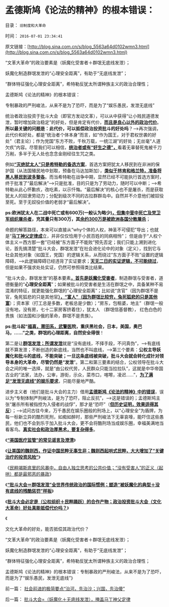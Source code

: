 # 孟德斯鸠《论法的精神》的根本错误：

目录： `旧制度和大革命` 

时间： `2016-07-01 23:34:41` 

原文链接：[http://blog.sina.com.cn/s/blog_5563a64d0102wmn3.html](http://blog.sina.com.cn/s/blog_5563a64d0102wmn3.html)

“文革大革命”的政治要素是（妖魔化受害者＋群氓无底线发泄）；

妖魔化制造群氓发泄的“心理安全距离”，有助于“无底线发泄”；

“群体特征强化心理安全距离”，希特勒反犹太所谓种族主义的政治合理性；

孟德斯鸠《论法的精神》的根本错误：

专制暴政的严刑峻法，从来不是为了恐吓，而是为了“娱乐愚民，发泄无底线”

统治者政治投资于批斗大会（即官方发动文革），可以从中获得“让小贱民道德发泄，暂时增加政治稳定”的好处，但是肯定有代价，[**而且是良心以外的政治代价**](../../../2009/10/11/可以定制的打黑.md)。**所以最关键的问题是：此代价，可以抵偿政治投资批斗的好处吗**？——>再次强调，此代价和好处，都是“统治者个体本身”而言，如“作为国王，对于君权世袭的好处”（君主论）；作为党国“东方不败，千秋万载，一统江湖”的好处；无丝毫“人道欠疚”内容。尽管我们可以相信，[**统治者或有“好生之德”，**](../../../2016/4/18/“道德哲学＝伦理学”之所谓“普世价值观”于国际法；.md)看着无辜替死鬼被千刀万剐，多半于无人处也念念金刚经往生咒之类。

例如[**“灭绝犹太人”只是希特勒的备选方案**](../../../2015/8/21/希特勒不是纳粹思想之源，不可能独自决定极端性政策；.md)，首选方案把犹太人移民到在非洲的保护国（从法国殖民地中划取，预备在马达加斯加），[**类似于林肯和格兰特，准备将黑人移民到波多黎各**](../../../2011/5/4/林肯“解放黑奴，轰走黑鬼”.md)。而当希特勒在战争中期，显然已经不可能执行首选方案时，终于批准了“最后解决”——>只是批准，目的只是为了劳动力，随时可以中断；——>希特勒从此心怀歉疚，改吃素，以示忏悔。“最后解决”的核心也不是屠杀，而是获取犹太人的奴隶劳动力；分配到级次不同的古拉群群岛中。自然并不介意他们被奴役至死。至于无奴役价值的老弱才“最后解决”。

**ps:欧洲犹太人在二战中死亡或有600万(一般认为略少[**)，但集中营中死亡及党卫军组织屠杀者**](../../../2011/9/4/欧洲各国配合纳粹收容犹太人；符合战前国际法.md)，充其量只有300万，其[**余约300万是被欧洲各国分散屠杀**](../../../2011/8/27/基督教的反犹主义和马克思主义.md)**；

命题的解答路径，本来可以直接从“why个体的人权，神圣不可侵犯”导出；也就是“[**马丁神父定律成**](../../../2011/10/8/马丁神父定律对公有制的恶毒诅咒！.md)立，并非仅仅恰用于小民百姓的同病相怜”；
但是由于“人权个体主义＝西方那一套”已经被“东方面子不能败”预先否定；我们只能上溯到进化论，首先搞清楚“批斗大会，群氓发泄”在社会进化论中的对象（定义），找到它与社会其他对象（如国王，党国）的逻辑关系，从而绕过“东方面子不败”设置的逻辑障碍，——>此逻辑障碍已经违背了实证要求；[**天无二日的实证逻辑，不可能绕过**](../../../2010/6/11/“天无二日，法无二纲”单一断言规则.md)，但是如果不强求处处实证，仍然可参照得类比结果。

“批斗大会，群氓发泄”的基本要素[**，首先是妖魔化受害者**](../../../2013/3/18/拒绝对任何人妖魔化，我们只支持真实客观！.md)，制造群氓与受害者，道德衡量的“**心理安全距离**”；如果被批斗的受害者是生活在群氓之中，具备某种不易混淆的特征，就更能强化群氓的“心理安全距离”；比如说“贪官”（因为群氓不是官，兔死狐悲的只是其他官[**），“富人”（因为群氓比较穷，兔死狐悲的只是其他富**](../../../2012/6/11/生活在社会最底层的愚民也是统治者.md)）；资本家（打工总是多数，老板总是少数）；“房东，包租婆，地主”（群氓一般没有地，没有房，七十二家房客挤着住），犹太人
（群氓信基督教）， 红色白色的贵族（如法国和沙俄的革命，群氓不是贵族）。

**ps:批斗起“[**福喜，莆田系，武警医**](../../../2016/6/18/魏则西起哄事件，是民粹经互联网“舆论审判”的批斗大会；.md)院，重庆黑社会，日本，美国，奥巴马，……”之类，群氓的心理距离，自然安全得很**！

第二是让[**群氓发泄；所谓发泄**](../../../2013/2/24/愚民被唤醒后，变成暴民发泄，大部分再度昏睡.md)就是“没有底线，不择手段，不问真伪”，——>有底线就不算发泄；不断创造的新底线，当然也不叫底线，——>第三个要素：**公权主导妖魔化和批斗的底线，不能突破；一旦这条底线被突破，批斗大会就会转化成针对领导本身的大革命，尽管仍然是“发泄**”。第二和第三要素的结合，公权领导在批斗大会之间的唯一选择，就是“由公权代劳，人民群众只能当拉拉队”，这就是中华帝国古业的“法家，法办，公审，游街，示众，菜市口，喀嚓，凌迟……”，[**为了满足“发泄无底线”的娱乐要求**](../../../2016/4/5/传统文化的“正能量”，证明“传统＝公有制”；.md)，只能尽量地严酷。

进步主义者（他们是批斗大会的主力）借用[**孟德斯鸠《论法的精神》中的错误**](../../../2013/9/7/孟德斯鸠《论法的精神》与《人民日报》的专制共识.md)，误以为“专制体制严刑峻法，是为了恐吓，阻止反抗”，——>这是错误的；孟德斯鸠主张“屠杀所有被指控为入侵者的战俘”，那才是“恐吓”（[**但历史证明，效果适得其反**](../../../2015/9/10/杀降不祥，禁降不仁！中国传统战争文化的愚昧和无耻！.md)）；——>试问古往今来，万千愚民在娱乐圈般的刑场上，以“心理安全”为盾牌，为每一标新立异的酷烈死刑，如痴如醉时，那些严刑峻法下无辜哀嚎，能吓住这些愚民，他们也不会到乐于加入批斗大会，更不会将酷刑场当成娱乐圈，幸福美满地当看客鸟。[**真实社会和政治厚黑术，要复杂得多**](../../../2010/7/31/西方政治学指政体学，东方政治学是厚黑学.md)。

《[**“美国医疗监管”的常见谣言及澄清**](../../../2016/6/26/“美国医疗监管”的常见谣言及澄清；.md)》

《[**让美国的魏则西，作证中国民粹无事生非；魏则西起哄式民粹，大大增加了“关键治疗的投资风险”**](../../../2016/6/27/魏则西没有被欺骗，民粹折腾，让国人只能等死；.md)》

《[民粹竭斯底里的风暴中，自由人独立思考的公共价值；“没有受害人”的正义（起哄）都是最邪恶的暴政](../../../2016/6/28/民粹风暴中，自由人独立思考的公共价值；.md)》

《[**“批斗大会＝群氓发泄”全世界传统政治的国际惯例；塑造“被妖魔化的典型＋没有底线的残酷惩罚”样板**](../../../2016/6/29/批斗大会未必在刑场，群氓发泄是专制传统的国际惯例.md)》

《[**批斗大会必定是（公权组织＋民粹踊跃）的合作产物；政治投资批斗大会（文化大革命）好处真能抵偿代价吗？**](../../../2016/6/30/批斗大会=（妖魔化＋无底线发泄），掩盖马丁神父定律.md)》

《

文化大革命的好处，能否抵偿其政治代价？

“文革大革命”的政治要素是（妖魔化受害者＋群氓无底线发泄）；

妖魔化制造群氓发泄的“心理安全距离”，有助于“无底线发泄”；

“群体特征强化心理安全距离”，希特勒反犹太所谓种族主义的政治合理性；

孟德斯鸠《论法的精神》的根本错误：专制暴政的严刑峻法，从来不是为了恐吓，而是为了“娱乐愚民，发泄无底线”》

前一篇： [社会前进的极简要点“治河，先治沙；兴国，先治傻”](../../../2016/7/15/社会前进的极简要点“治河，先治沙；兴国，先治傻”.md)

后一篇： [批斗大会=（妖魔化＋无底线发泄），掩盖马丁神父定律](../../../2016/6/30/批斗大会=（妖魔化＋无底线发泄），掩盖马丁神父定律.md)

